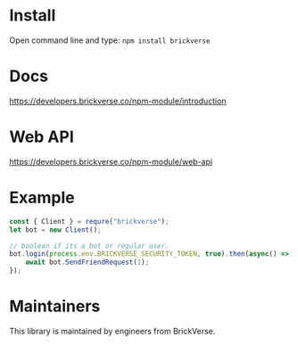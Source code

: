 # Install
Open command line and type: ``npm install brickverse``
# Docs
https://developers.brickverse.co/npm-module/introduction

# Web API
https://developers.brickverse.co/npm-module/web-api
# Example
```js
const { Client } = requre("brickverse");
let bot = new Client();

// boolean if its a bot or regular user.
bot.login(process.env.BRICKVERSE_SECURITY_TOKEN, true).then(async() => {
    await bot.SendFriendRequest(1);
});
```

# Maintainers
This library is maintained by engineers from BrickVerse.